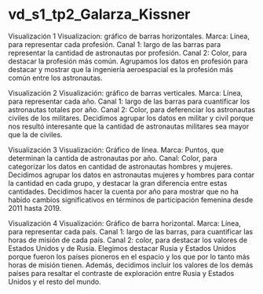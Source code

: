 # vd_s1_tp2_Galarza_Kissner


Visualización 1
Visualizacion: gráfico de barras horizontales.
Marca: Línea, para representar cada profesión.
Canal 1: largo de las barras para representar la cantidad de astronautas por profesión.
Canal 2: Color, para destacar la profesión más común.
Agrupamos los datos en profesión para destacar y mostrar que la ingeniería aeroespacial es la profesión más común entre los astronautas.

Visualización 2
Visualización: gráfico de barras verticales.
Marca: Línea, para representar cada año.
Canal 1: largo de las barras para cuantificar los astronautas totales por año.
Canal 2: Color, para deferenciar los astronautas civiles de los militares.
Decidimos agrupar los datos en militar y civil porque nos resultó interesante que la cantidad de astronautas militares sea mayor que la de civiles.

Visualización 3
Visualización: Gráfico de línea.
Marca: Puntos, que determinan la cantida de astronautas por año. 
Canal: Color, para categorizar los datos en cantidad de astronautas hombres y mujeres. 
Decidimos agrupar los datos en astronautas mujeres y hombres para contar la cantidad en cada grupo, y destacar la gran diferencia entre estas cantidades. Decidimos hacer la cuenta por año para mostrar que no ha habido cambios significativos en términos de participación femenina desde 2011 hasta 2019.

Visualización 4
Visualización: Gráfico de barra horizontal.
Marca: Línea, para representar cada país.
Canal 1: largo de las barras, para cuantificar las horas de misión de cada país.
Canal 2: color, para destacar los valores de Estados Unidos y de Rusia.
Elegimos destacar Rusia y Estados Unidos porque fueron los países pioneros en el espacio y los que por lo tanto
más horas de misión tienen. Además, decidimos incluir los valores de los demás países para resaltar el contraste de exploración entre Rusia y Estados Unidos y el resto del mundo.